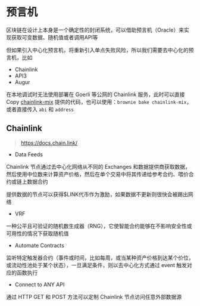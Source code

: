 # 预言机

区块链在设计上本身是一个确定性的封闭系统，可以借助预言机（Oracle）来实现获取可变数据、随机值或者调用API等

但如果引入中心化预言机，将重新引入单点失败风险，所以我们需要去中心化的预言机，比如

- Chainlink
- API3
- Augur

在本地调试时无法使用部署在 Goerli 等公网的 Chainlink 服务，此时可以直接 Copy [chainlink-mix](https://github.com/smartcontractkit/chainlink-mix/tree/main/contracts/test) 提供的代码，也可以使用：`brownie bake chainlink-mix`，或者直接传入 `abi` 和 `address`

## Chainlink

> <https://docs.chain.link/>

- Data Feeds

Chainlink 节点通过去中心化网络从不同的 Exchanges 和数据提供商获取数据，然后使用中位数来计算资产价格，然后在单个交易中将其传递给参考合约、喂价合约或链上数据合约

提供数据的节点可以获得$LINK代币作为激励，如果数据不更新则很快会被踢出网络

- VRF

一种公平且可验证的随机数生成器（RNG），它使智能合约能够在不影响安全性或可用性的情况下获取随机值

- Automate Contracts

监听特定触发器合约（事件或时间，比如每周，或当某种资产价格到达某个价位，或流动性池处于某个状态），一旦满足条件，则以去中心化方式通过 event 触发对应的函数执行

- Connect to ANY API

通过 HTTP GET 和 POST 方法可以定制 Chainlink 节点访问任意外部数据源
